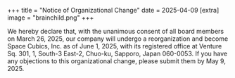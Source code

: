 +++
title = "Notice of Organizational Change"
date = 2025-04-09
[extra]
image = "brainchild.png"
+++

We hereby declare that, with the unanimous consent of all board members on March 26, 2025, our company will undergo a reorganization and become Space Cubics, Inc. as of June 1, 2025, with its registered office at Venture Sq. 301, 1, South-3 East-2, Chuo-ku, Sapporo, Japan 060-0053. If you have any objections to this organizational change, please submit them by May 9, 2025.
